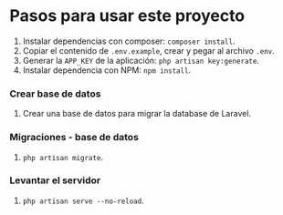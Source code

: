 # Pasos para usar este proyecto
1. Instalar dependencias con composer: `composer install`.
2. Copiar el contenido de `.env.example`, crear y pegar al archivo `.env`.
3. Generar la `APP_KEY` de la aplicación: `php artisan key:generate`.
4. Instalar dependencia con NPM: `npm install`.

### Crear base de datos
1. Crear una base de datos para migrar la database de Laravel.
### Migraciones - base de datos
1. `php artisan migrate`.
### Levantar el servidor
1. `php artisan serve --no-reload`.